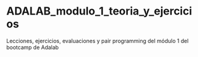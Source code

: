 # ADALAB_modulo_1_teoria_y_ejercicios
Lecciones, ejercicios, evaluaciones y pair programming del módulo 1 del bootcamp de Adalab
